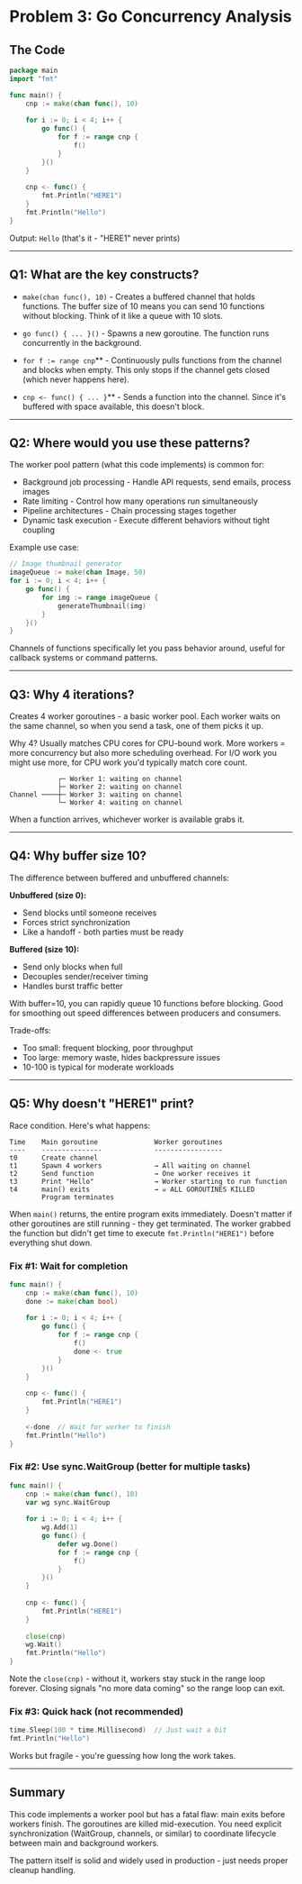 # Problem 3: Go Concurrency Analysis

## The Code

```go
package main
import "fmt"

func main() {
    cnp := make(chan func(), 10)
    
    for i := 0; i < 4; i++ {
        go func() {
            for f := range cnp {
                f()
            }
        }()
    }
    
    cnp <- func() {
        fmt.Println("HERE1")
    }
    fmt.Println("Hello")
}
```

Output: `Hello` (that's it - "HERE1" never prints)

---

## Q1: What are the key constructs?

- `make(chan func(), 10)` - Creates a buffered channel that holds functions. The buffer size of 10 means you can send 10 functions without blocking. Think of it like a queue with 10 slots.

- `go func() { ... }()` - Spawns a new goroutine. The function runs concurrently in the background.

- `for f := range cnp`** - Continuously pulls functions from the channel and blocks when empty. This only stops if the channel gets closed (which never happens here).

- `cnp <- func() { ... }`** - Sends a function into the channel. Since it's buffered with space available, this doesn't block.

---

## Q2: Where would you use these patterns?

The worker pool pattern (what this code implements) is common for:

- Background job processing - Handle API requests, send emails, process images
- Rate limiting - Control how many operations run simultaneously
- Pipeline architectures - Chain processing stages together
- Dynamic task execution - Execute different behaviors without tight coupling

Example use case:
```go
// Image thumbnail generator
imageQueue := make(chan Image, 50)
for i := 0; i < 4; i++ {
    go func() {
        for img := range imageQueue {
            generateThumbnail(img)
        }
    }()
}
```

Channels of functions specifically let you pass behavior around, useful for callback systems or command patterns.

---

## Q3: Why 4 iterations?

Creates 4 worker goroutines - a basic worker pool. Each worker waits on the same channel, so when you send a task, one of them picks it up.

Why 4? Usually matches CPU cores for CPU-bound work. More workers = more concurrency but also more scheduling overhead. For I/O work you might use more, for CPU work you'd typically match core count.

```
            ┌─ Worker 1: waiting on channel
            ├─ Worker 2: waiting on channel  
Channel ────┼─ Worker 3: waiting on channel
            └─ Worker 4: waiting on channel
```

When a function arrives, whichever worker is available grabs it.

---

## Q4: Why buffer size 10?

The difference between buffered and unbuffered channels:

**Unbuffered (size 0):**
- Send blocks until someone receives
- Forces strict synchronization
- Like a handoff - both parties must be ready

**Buffered (size 10):**
- Send only blocks when full
- Decouples sender/receiver timing
- Handles burst traffic better

With buffer=10, you can rapidly queue 10 functions before blocking. Good for smoothing out speed differences between producers and consumers.

Trade-offs:
- Too small: frequent blocking, poor throughput
- Too large: memory waste, hides backpressure issues
- 10-100 is typical for moderate workloads

---

## Q5: Why doesn't "HERE1" print?

Race condition. Here's what happens:

```
Time    Main goroutine              Worker goroutines
----    ---------------             -----------------
t0      Create channel
t1      Spawn 4 workers             → All waiting on channel
t2      Send function               → One worker receives it
t3      Print "Hello"               → Worker starting to run function
t4      main() exits                → ☠️ ALL GOROUTINES KILLED
        Program terminates          
```

When `main()` returns, the entire program exits immediately. Doesn't matter if other goroutines are still running - they get terminated. The worker grabbed the function but didn't get time to execute `fmt.Println("HERE1")` before everything shut down.

### Fix #1: Wait for completion

```go
func main() {
    cnp := make(chan func(), 10)
    done := make(chan bool)
    
    for i := 0; i < 4; i++ {
        go func() {
            for f := range cnp {
                f()
                done <- true
            }
        }()
    }
    
    cnp <- func() {
        fmt.Println("HERE1")
    }
    
    <-done  // Wait for worker to finish
    fmt.Println("Hello")
}
```

### Fix #2: Use sync.WaitGroup (better for multiple tasks)

```go
func main() {
    cnp := make(chan func(), 10)
    var wg sync.WaitGroup
    
    for i := 0; i < 4; i++ {
        wg.Add(1)
        go func() {
            defer wg.Done()
            for f := range cnp {
                f()
            }
        }()
    }
    
    cnp <- func() {
        fmt.Println("HERE1")
    }
    
    close(cnp)
    wg.Wait()
    fmt.Println("Hello")
}
```

Note the `close(cnp)` - without it, workers stay stuck in the range loop forever. Closing signals "no more data coming" so the range loop can exit.

### Fix #3: Quick hack (not recommended)

```go
time.Sleep(100 * time.Millisecond)  // Just wait a bit
fmt.Println("Hello")
```

Works but fragile - you're guessing how long the work takes.

---

## Summary

This code implements a worker pool but has a fatal flaw: main exits before workers finish. The goroutines are killed mid-execution. You need explicit synchronization (WaitGroup, channels, or similar) to coordinate lifecycle between main and background workers.

The pattern itself is solid and widely used in production - just needs proper cleanup handling.